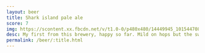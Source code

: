 ```yaml
---
layout: beer
title: Shark island pale ale
score: 7
img: https://scontent.xx.fbcdn.net/v/t1.0-0/p480x480/14449945_10154470822683745_4208137139695558555_n.jpg?oh=54f3fc9c6d5819bb654d1aec2c4276bc&oe=58D73DB0
desc: My first from this brewery, happy so far. Mild on hops but the sweetness from the malt holds it together
permalink: /beer/:title.html
---
```

